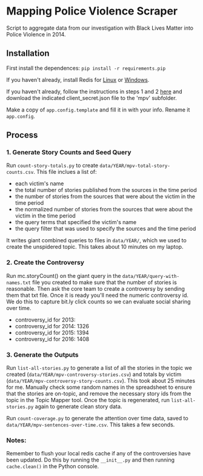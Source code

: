 Mapping Police Violence Scraper
===============================

Script to aggregate data from our investigation with Black Lives Matter into Police Violence in 2014.

Installation
------------

First install the dependences: `pip install -r requirements.pip`

If you haven't already, install Redis for [Linux](http://redis.io/download) or [Windows](https://github.com/MSOpenTech/redis).

If you haven't already, follow the instructions in steps 1 and 2 [here](https://developers.google.com/sheets/quickstart/python) and download the indicated client_secret.json file to the 'mpv' subfolder.

Make a copy of `app.config.template` and fill it in with your info. Rename it `app.config`. 

Process
-------

### 1. Generate Story Counts and Seed Query

Run `count-story-totals.py` to create `data/YEAR/mpv-total-story-counts.csv`.  This file inclues a list of:
 * each victim's name
 * the total number of stories published from the sources in the time period
 * the number of stories from the sources that were about the victim in the time period
 * the normalized number of stories from the sources that were about the victim in the time period
 * the query terms that specified the victim's name
 * the query filter that was used to specify the sources and the time period

It writes giant combined queries to files in `data/YEAR/`, which we used to create the unspidered topic.  This takes about 10 minutes on my laptop.

### 2. Create the Controversy

Run mc.storyCount() on the giant query in the `data/YEAR/query-with-names.txt` file you created to make sure that the number of stories is reasonable. Then ask the core team to create a controversy by sending them that txt file. Once it is ready you'll need the numeric controversy id.  We do this to capture bit.ly click counts so we can evaluate social sharing over time.

* controversy_id for 2013: 
* controversy_id for 2014: 1326
* controversy_id for 2015: 1394 
* controversy_id for 2016: 1408

### 3. Generate the Outputs

Run `list-all-stories.py` to generate a list of all the stories in the topic we created (`data/YEAR/mpv-controversy-stories.csv`) and totals by victim (`data/YEAR/mpv-controversy-story-counts.csv`). This took about 25 minutes for me. Manually check some random names in the spreadsheet to ensure that the stories are on-topic, and remove the necessary story ids from the topic in the Topic Mapper tool. Once the topic is regenerated, run `list-all-stories.py` again to generate clean story data.

Run `count-coverage.py` to generate the attention over time data, saved to `data/YEAR/mpv-sentences-over-time.csv`. This takes a few seconds.

### Notes:

Remember to flush your local redis cache if any of the controversies have been updated. Do this by running the `__init__.py` and then running `cache.clean()` in the Python console.